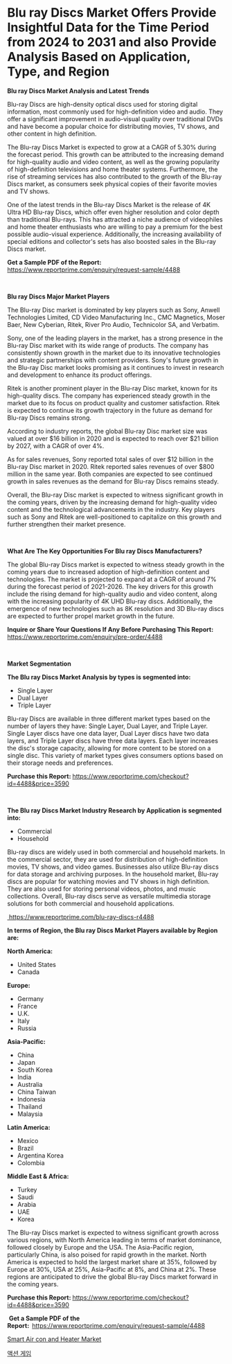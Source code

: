 <p><h1>Blu ray Discs Market Offers Provide Insightful Data for the Time Period from 2024 to 2031 and also Provide Analysis Based on Application, Type, and Region</h1></p><p><strong>Blu ray Discs Market Analysis and Latest Trends</strong></p>
<p><p>Blu-ray Discs are high-density optical discs used for storing digital information, most commonly used for high-definition video and audio. They offer a significant improvement in audio-visual quality over traditional DVDs and have become a popular choice for distributing movies, TV shows, and other content in high definition.</p><p>The Blu-ray Discs Market is expected to grow at a CAGR of 5.30% during the forecast period. This growth can be attributed to the increasing demand for high-quality audio and video content, as well as the growing popularity of high-definition televisions and home theater systems. Furthermore, the rise of streaming services has also contributed to the growth of the Blu-ray Discs market, as consumers seek physical copies of their favorite movies and TV shows.</p><p>One of the latest trends in the Blu-ray Discs Market is the release of 4K Ultra HD Blu-ray Discs, which offer even higher resolution and color depth than traditional Blu-rays. This has attracted a niche audience of videophiles and home theater enthusiasts who are willing to pay a premium for the best possible audio-visual experience. Additionally, the increasing availability of special editions and collector's sets has also boosted sales in the Blu-ray Discs market.</p></p>
<p><strong>Get a Sample PDF of the Report:&nbsp;</strong> <a href="https://www.reportprime.com/enquiry/request-sample/4488">https://www.reportprime.com/enquiry/request-sample/4488</a></p>
<p>&nbsp;</p>
<p><strong>Blu ray Discs Major Market Players</strong></p>
<p><p>The Blu-ray Disc market is dominated by key players such as Sony, Anwell Technologies Limited, CD Video Manufacturing Inc., CMC Magnetics, Moser Baer, New Cyberian, Ritek, River Pro Audio, Technicolor SA, and Verbatim. </p><p>Sony, one of the leading players in the market, has a strong presence in the Blu-ray Disc market with its wide range of products. The company has consistently shown growth in the market due to its innovative technologies and strategic partnerships with content providers. Sony's future growth in the Blu-ray Disc market looks promising as it continues to invest in research and development to enhance its product offerings.</p><p>Ritek is another prominent player in the Blu-ray Disc market, known for its high-quality discs. The company has experienced steady growth in the market due to its focus on product quality and customer satisfaction. Ritek is expected to continue its growth trajectory in the future as demand for Blu-ray Discs remains strong.</p><p>According to industry reports, the global Blu-ray Disc market size was valued at over $16 billion in 2020 and is expected to reach over $21 billion by 2027, with a CAGR of over 4%. </p><p>As for sales revenues, Sony reported total sales of over $12 billion in the Blu-ray Disc market in 2020. Ritek reported sales revenues of over $800 million in the same year. Both companies are expected to see continued growth in sales revenues as the demand for Blu-ray Discs remains steady. </p><p>Overall, the Blu-ray Disc market is expected to witness significant growth in the coming years, driven by the increasing demand for high-quality video content and the technological advancements in the industry. Key players such as Sony and Ritek are well-positioned to capitalize on this growth and further strengthen their market presence.</p></p>
<p>&nbsp;</p>
<p><strong>What Are The Key Opportunities For Blu ray Discs Manufacturers?</strong></p>
<p><p>The global Blu-ray Discs market is expected to witness steady growth in the coming years due to increased adoption of high-definition content and technologies. The market is projected to expand at a CAGR of around 7% during the forecast period of 2021-2026. The key drivers for this growth include the rising demand for high-quality audio and video content, along with the increasing popularity of 4K UHD Blu-ray discs. Additionally, the emergence of new technologies such as 8K resolution and 3D Blu-ray discs are expected to further propel market growth in the future.</p></p>
<p><strong>Inquire or Share Your Questions If Any Before Purchasing This Report:</strong> <a href="https://www.reportprime.com/enquiry/pre-order/4488">https://www.reportprime.com/enquiry/pre-order/4488</a></p>
<p>&nbsp;</p>
<p><strong>Market Segmentation</strong></p>
<p><strong>The Blu ray Discs Market Analysis by types is segmented into:</strong></p>
<p><ul><li>Single Layer</li><li>Dual Layer</li><li>Triple Layer</li></ul></p>
<p><p>Blu-ray Discs are available in three different market types based on the number of layers they have: Single Layer, Dual Layer, and Triple Layer. Single Layer discs have one data layer, Dual Layer discs have two data layers, and Triple Layer discs have three data layers. Each layer increases the disc's storage capacity, allowing for more content to be stored on a single disc. This variety of market types gives consumers options based on their storage needs and preferences.</p></p>
<p><strong>Purchase this Report:&nbsp;</strong><a href="https://www.reportprime.com/checkout?id=4488&price=3590">https://www.reportprime.com/checkout?id=4488&price=3590</a></p>
<p>&nbsp;</p>
<p><strong>The Blu ray Discs Market Industry Research by Application is segmented into:</strong></p>
<p><ul><li>Commercial</li><li>Household</li></ul></p>
<p><p>Blu-ray discs are widely used in both commercial and household markets. In the commercial sector, they are used for distribution of high-definition movies, TV shows, and video games. Businesses also utilize Blu-ray discs for data storage and archiving purposes. In the household market, Blu-ray discs are popular for watching movies and TV shows in high definition. They are also used for storing personal videos, photos, and music collections. Overall, Blu-ray discs serve as versatile multimedia storage solutions for both commercial and household applications.</p></p>
<p><a href="https://www.reportprime.com/blu-ray-discs-r4488">&nbsp;https://www.reportprime.com/blu-ray-discs-r4488</a></p>
<p><strong>In terms of Region, the Blu ray Discs Market Players available by Region are:</strong></p>
<p>
    <p> <strong> North America: </strong>
        <ul>
            <li>United States</li>
            <li>Canada</li>
        </ul>
        </p> 
    <p> <strong> Europe: </strong>
        <ul>
            <li>Germany</li>
            <li>France</li>
            <li>U.K.</li>
            <li>Italy</li>
            <li>Russia</li>
        </ul>
        </p> 
    <p> <strong> Asia-Pacific: </strong>
        <ul>
            <li>China</li>
            <li>Japan</li>
            <li>South Korea</li>
            <li>India</li>
            <li>Australia</li>
            <li>China Taiwan</li>
            <li>Indonesia</li>
            <li>Thailand</li>
            <li>Malaysia</li>
        </ul>
        </p> 
    <p> <strong> Latin America: </strong>
        <ul>
            <li>Mexico</li>
            <li>Brazil</li>
            <li>Argentina Korea</li>
            <li>Colombia</li>
        </ul>
        </p> 
    <p> <strong> Middle East & Africa: </strong>
        <ul>
            <li>Turkey</li>
            <li>Saudi</li>
            <li>Arabia</li>
            <li>UAE</li>
            <li>Korea</li>
        </ul>
    </p>
    </p>
<p><p>The Blu-ray Discs market is expected to witness significant growth across various regions, with North America leading in terms of market dominance, followed closely by Europe and the USA. The Asia-Pacific region, particularly China, is also poised for rapid growth in the market. North America is expected to hold the largest market share at 35%, followed by Europe at 30%, USA at 25%, Asia-Pacific at 8%, and China at 2%. These regions are anticipated to drive the global Blu-ray Discs market forward in the coming years.</p></p>
<p><strong>Purchase this Report: </strong><a href="https://www.reportprime.com/checkout?id=4488&price=3590">https://www.reportprime.com/checkout?id=4488&price=3590</a></p>
<p>&nbsp;<strong>Get a Sample PDF of the Report:&nbsp;&nbsp;</strong><a href="https://www.reportprime.com/enquiry/request-sample/4488">https://www.reportprime.com/enquiry/request-sample/4488</a></p>
<p><strong></strong></p>
<p><p><a href="https://github.com/NorbertYates/Market-Research-Report-List-5/blob/main/smart-air-con-and-heater-market.md">Smart Air con and Heater Market</a></p><p><a href="https://github.com/jntpkh496620/Market-Research-Report-List-2/blob/main/419883870078.md">액션 게임</a></p></p>